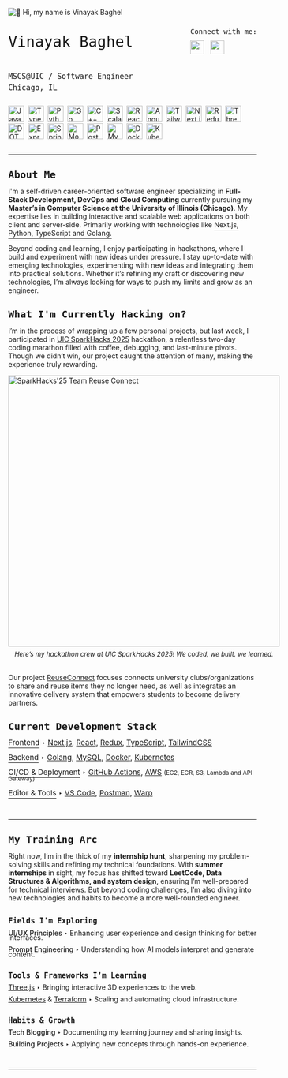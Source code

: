 ![👋 Hi, my name is Vinayak Baghel](https://user-images.githubusercontent.com/10498744/210012254-234538ff-d198-48aa-8964-37e6fd45d227.gif)

<div style="display: flex; justify-content: space-between; align-items: flex-start; font-family: monospace; line-height: 0.5">
  <div style="font-size: 30px; ">
    <p>Vinayak Baghel</p>
    <br>
    <p style="font-size: 15px">MSCS@UIC / Software Engineer</p>
    <p style="font-size: 15px">Chicago, IL</p>
  </div>
  <div>
    <p align="left">Connect with me:</p>
    <p align="left">
      <a href="https://www.linkedin.com/in/vinayakbaghel" target="_blank"><img src="https://img.shields.io/badge/LinkedIn-0077B5?style=for-the-badge&logo=linkedin&logoColor=white" height="28" style="margin-right: 4px"></a>
      <!-- <a href="https://github.com/vrbaghel" target="_blank"><img src="https://img.shields.io/badge/GitHub-100000?style=for-the-badge&logo=github&logoColor=white" height="28" style="margin-right: 4px"></a> -->
      <a href="https://drive.google.com/file/d/1ePx1pcofXXcTupooFFthmMsFKZeV3gRy/view?usp=sharing" target="_blank"><img src="https://img.shields.io/badge/Resume-white?logoColor=white&style=for-the-badge" height="28" style="margin-right: 4px"></a>
    </p>
  </div>
</div>
<br>
<!-- skills -->
<div style="display: flex; flex-wrap: wrap; gap: 4px; justify-content: left;"><img src="https://cdn.simpleicons.org/javascript/F7DF1E" height="32" alt="JavaScript" style="margin-right: 4px"> <img src="https://cdn.simpleicons.org/typescript/3178C6" height="32" alt="TypeScript" style="margin-right: 4px"> <img src="https://cdn.simpleicons.org/python/3776AB" height="32" alt="Python" style="margin-right: 4px"> <img src="https://cdn.simpleicons.org/go/00ADD8" height="32" alt="Go" style="margin-right: 4px"> <img src="https://cdn.simpleicons.org/cplusplus/00599C" height="32" alt="C++" style="margin-right: 4px"> <img src="https://cdn.simpleicons.org/scala/DC322F" height="32" alt="Scala" style="margin-right: 4px"> <img src="https://cdn.simpleicons.org/react/61DAFB" height="32" alt="React" style="margin-right: 4px"> <img src="https://cdn.simpleicons.org/angular/DD0031" height="32" alt="Angular" style="margin-right: 4px"> <img src="https://cdn.simpleicons.org/tailwindcss/06B6D4" height="32" alt="Tailwind" style="margin-right: 4px"> <img src="https://cdn.simpleicons.org/nextdotjs/000000" height="32" alt="Next.js" style="margin-right: 4px"> <img src="https://cdn.simpleicons.org/redux/764ABC" height="32" alt="Redux" style="margin-right: 4px"> <img src="https://cdn.simpleicons.org/threedotjs/000000" height="32" alt="ThreeJs" style="margin-right: 4px"> <img src="https://cdn.simpleicons.org/dotnet/512BD4" height="32" alt="DOT.NET" style="margin-right: 4px"> <img src="https://cdn.simpleicons.org/express/000000" height="32" alt="Express" style="margin-right: 4px"> <img src="https://cdn.simpleicons.org/spring/6DB33F" height="32" alt="Spring" style="margin-right: 4px"> <img src="https://cdn.simpleicons.org/mongodb/4DB33D" height="32" alt="MongoDB" style="margin-right: 4px"> <img src="https://cdn.simpleicons.org/postgresql/336791" height="32" alt="PostgreSQL" style="margin-right: 4px"> <img src="https://cdn.simpleicons.org/mysql/4479A1" height="32" alt="MySQL" style="margin-right: 4px"> <img src="https://cdn.simpleicons.org/docker/2496ED" height="32" alt="Docker" style="margin-right: 4px"> <img src="https://cdn.simpleicons.org/kubernetes/326CE5" height="32" alt="Kubernetes" style="margin-right: 4px"></div>
<br>

---
<div>
  <h3 style="font-size: 20px; font-family: monospace; line-height: 0.5; margin-top: 35px">About Me</h3>
  <p align="left">I'm a self-driven career-oriented software engineer specializing in <span style="font-weight: bold">Full-Stack Development, DevOps and Cloud Computing</span> currently pursuing my <span style="font-weight: bold">Master’s in Computer Science at the University of Illinois (Chicago)</span>. My expertise lies in building interactive and scalable web applications on both client and server-side. Primarily working with technologies like <span style="text-decoration: underline; text-underline-offset: 5px;">Next.js, Python, TypeScript and Golang.</span>

  Beyond coding and learning, I enjoy participating in hackathons, where I build and experiment with new ideas under pressure. I stay up-to-date with emerging technologies, experimenting with new ideas and integrating them into practical solutions. Whether it’s refining my craft or discovering new technologies, I’m always looking for ways to push my limits and grow as an engineer.
  </p>
</div>

<div>
  <h3 style="font-size: 20px; font-family: monospace; line-height: 0.5; margin-top: 35px">What I'm Currently Hacking on?</h3>
  <p align="left">I’m in the process of wrapping up a few personal projects, but last week, I participated in <a href="https://sparkhacks-2025.devpost.com/?ref_content=default&ref_feature=challenge&ref_medium=portfolio">UIC SparkHacks 2025</a> hackathon, a relentless two-day coding marathon filled with coffee, debugging, and last-minute pivots. Though we didn’t win, our project caught the attention of many, making the experience truly rewarding.</p>
  <div style="display: inline-flex; flex-direction: column; justify-content: center; align-items: center; gap: 7px">
    <img src="https://media.licdn.com/dms/image/v2/D4D22AQHGWgvRhwXlQg/feedshare-shrink_2048_1536/B4DZUBvMIVG8Ao-/0/1739490904508?e=1743638400&v=beta&t=xsc1lao4MF_yj2LuWSeV7vFXPkHBIHLfMzF40Y5DU8g" width="550" style="object-fit: contain; margin-right: auto" alt="SparkHacks'25 Team Reuse Connect" />
    <span style="font-size: 13px; font-style: italic;">Here’s my hackathon crew at UIC SparkHacks 2025! We coded, we built, we learned.</span>
  </div>
  <br><br>
  <p>Our project <a href="https://devpost.com/software/uic-reuseconnect?ref_content=my-projects-tab&ref_feature=my_projects">ReuseConnect</a> focuses connects university clubs/organizations to share and reuse items they no longer need, as well as integrates an innovative delivery system that empowers students to become delivery partners.</p>
</div>

<div>
  <h3 style="font-size: 20px; font-family: monospace; line-height: 0.5; margin-top: 35px; margin-bottom: 20px">Current Development Stack</h3>
  <div style="font-size: 15px; line-height: 1">
    <p>
      <span style="text-decoration: underline; text-underline-offset: 5px;">Frontend</span> &#8227;
      <a href="https://nextjs.org/">Next.js</a>,
      <a href="https://react.dev/">React</a>,
      <a href="https://redux.js.org/">Redux</a>,
      <a href="https://www.typescriptlang.org/">TypeScript</a>,
      <a href="https://tailwindcss.com/">TailwindCSS</a>
    </p>
    <p>
      <span style="text-decoration: underline; text-underline-offset: 5px;">Backend</span> &#8227;
      <a href="https://go.dev/">Golang</a>,
      <a href="https://www.mysql.com/">MySQL</a>,
      <a href="https://www.docker.com/">Docker</a>,
      <a href="https://kubernetes.io/">Kubernetes</a>
    </p>
    <p>
      <span style="text-decoration: underline; text-underline-offset: 5px;">CI/CD & Deployment</span> &#8227;
      <a href="https://github.com/features/actions">GitHub Actions</a>,
      <a href="https://aws.amazon.com/">AWS</a> <span style="font-size: 12px">(EC2, ECR, S3, Lambda and API Gateway)</span>
    </p>
    <p>
      <span style="text-decoration: underline; text-underline-offset: 5px;">Editor & Tools</span> &#8227;
      <a href="https://code.visualstudio.com/">VS Code</a>,
      <a href="https://www.postman.com/">Postman</a>,
      <a href="https://www.warp.dev/">Warp</a>
    </p>
  </div>
</div>
<br>

---

<div>
  <h3 style="font-size: 20px; font-family: monospace; line-height: 0.5; margin-top: 35px">My Training Arc</h3>
  <p align="left">Right now, I’m in the thick of my <span style="font-weight: bold">internship hunt</span>, sharpening my problem-solving skills and refining my technical foundations. With <span style="font-weight: bold">summer internships</span> in sight, my focus has shifted toward <span style="font-weight: bold">LeetCode, Data Structures & Algorithms, and system design</span>, ensuring I’m well-prepared for technical interviews. But beyond coding challenges, I’m also diving into new technologies and habits to become a more well-rounded engineer.
  </p>
  <div style="font-size: 14px; margin-left: 0px; display: flex; flex-direction: column;">
    <div style="line-height: 0.7;">
      <h3 style="font-size: 15px; font-weight: 600; font-family: monospace; line-height: 0.5">Fields I'm Exploring</h3>
      <p>
        <span style="font-weight: 500">UI/UX Principles </span> &#8227;
        Enhancing user experience and design thinking for better interfaces.
      </p>
      <p>
        <span style="font-weight: 500">Prompt Engineering </span> &#8227;
        Understanding how AI models interpret and generate content.
      </p>
    </div>
    <div style="line-height: 0.7;">
      <h3 style="font-size: 15px; font-weight: 600; font-family: monospace; line-height: 0.5">Tools & Frameworks I’m Learning</h3>
      <p>
        <a href="https://threejs.org/">Three.js</a> &#8227;
        Bringing interactive 3D experiences to the web.
      </p>
      <p>
        <a href="https://kubernetes.io/">Kubernetes</a> & <a href="https://www.terraform.io/">Terraform</a> &#8227;
        Scaling and automating cloud infrastructure.
      </p>
    </div>
    <div style="line-height: 0.7;">
      <h3 style="font-size: 15px; font-weight: 600; font-family: monospace; line-height: 0.5">Habits & Growth</h3>
      <p>
        <span style="font-weight: 500">Tech Blogging </span> &#8227;
        Documenting my learning journey and sharing insights.
      </p>
      <p>
        <span style="font-weight: 500">Building Projects </span> &#8227;
        Applying new concepts through hands-on experience.
      </p>
    </div>
  </div>
</div>
<br>

---
<!-- 
**<h3 align="left">GitHub Stats</h3>**

<p align="left">
  <img width="48%" src="https://github-readme-stats.vercel.app/api/top-langs?username=vrbaghel&theme=default&cache_seconds=1800&border_radius=4&hide_title=false&layout=compact&langs_count=5&card_width=400&hide_progress=false" alt="GitHub top-langs Card" />
</p> -->
